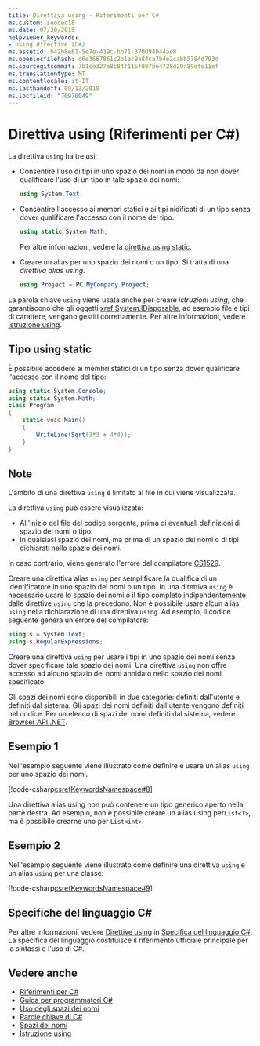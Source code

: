 ```yaml
---
title: Direttiva using - Riferimenti per C#
ms.custom: seodec18
ms.date: 07/20/2015
helpviewer_keywords:
- using directive [C#]
ms.assetid: b42b8e61-5e7e-439c-bb71-370094b44ae8
ms.openlocfilehash: d6e3667861c2b1ac9a84ca7b4e2cabb5784d793d
ms.sourcegitcommit: 7b1ce327e8c84f115f007be4728d29a89efe11ef
ms.translationtype: MT
ms.contentlocale: it-IT
ms.lasthandoff: 09/13/2019
ms.locfileid: "70970049"
---
```

# <a name="using-directive-c-reference"></a>Direttiva using (Riferimenti per C#)

La direttiva `using` ha tre usi:

- Consentire l'uso di tipi in uno spazio dei nomi in modo da non dover qualificare l'uso di un tipo in tale spazio dei nomi:

    ```csharp
    using System.Text;
    ```

- Consentire l'accesso ai membri statici e ai tipi nidificati di un tipo senza dover qualificare l'accesso con il nome del tipo.

    ```csharp
    using static System.Math;
    ```

    Per altre informazioni, vedere la [direttiva using static](using-static.md).

- Creare un alias per uno spazio dei nomi o un tipo. Si tratta di una *direttiva alias using*.

    ```csharp
    using Project = PC.MyCompany.Project;
    ```

La parola chiave `using` viene usata anche per creare *istruzioni using*, che garantiscono che gli oggetti <xref:System.IDisposable>, ad esempio file e tipi di carattere, vengano gestiti correttamente. Per altre informazioni, vedere [Istruzione using](using-statement.md).

## <a name="using-static-type"></a>Tipo using static

È possibile accedere ai membri statici di un tipo senza dover qualificare l'accesso con il nome del tipo:

```csharp
using static System.Console;
using static System.Math;
class Program
{
    static void Main()
    {
        WriteLine(Sqrt(3*3 + 4*4));
    }
}
```

## <a name="remarks"></a>Note

L'ambito di una direttiva `using` è limitato al file in cui viene visualizzata.

La direttiva `using` può essere visualizzata:

- All'inizio del file del codice sorgente, prima di eventuali definizioni di spazio dei nomi o tipo.
- In qualsiasi spazio dei nomi, ma prima di un spazio dei nomi o di tipi dichiarati nello spazio dei nomi.

In caso contrario, viene generato l'errore del compilatore [CS1529](../../misc/cs1529.md).

Creare una direttiva alias `using` per semplificare la qualifica di un identificatore in uno spazio dei nomi o un tipo. In una direttiva `using` è necessario usare lo spazio dei nomi o il tipo completo indipendentemente dalle direttive `using` che la precedono. Non è possibile usare alcun alias `using` nella dichiarazione di una direttiva `using`. Ad esempio, il codice seguente genera un errore del compilatore:

```csharp
using s = System.Text;
using s.RegularExpressions;
```

Creare una direttiva `using` per usare i tipi in uno spazio dei nomi senza dover specificare tale spazio dei nomi. Una direttiva `using` non offre accesso ad alcuno spazio dei nomi annidato nello spazio dei nomi specificato.

Gli spazi dei nomi sono disponibili in due categorie: definiti dall'utente e definiti dal sistema. Gli spazi dei nomi definiti dall'utente vengono definiti nel codice. Per un elenco di spazi dei nomi definiti dal sistema, vedere [Browser API .NET](../../../../api/index.md).

## <a name="example-1"></a>Esempio 1

Nell'esempio seguente viene illustrato come definire e usare un alias `using` per uno spazio dei nomi.

[!code-csharp[csrefKeywordsNamespace#8](~/samples/snippets/csharp/VS_Snippets_VBCSharp/csrefKeywordsNamespace/CS/csrefKeywordsNamespace2.cs#8)]

Una direttiva alias using non può contenere un tipo generico aperto nella parte destra. Ad esempio, non è possibile creare un alias using per`List<T>`, ma è possibile crearne uno per `List<int>`.

## <a name="example-2"></a>Esempio 2

Nell'esempio seguente viene illustrato come definire una direttiva `using` e un alias `using` per una classe:

[!code-csharp[csrefKeywordsNamespace#9](~/samples/snippets/csharp/VS_Snippets_VBCSharp/csrefKeywordsNamespace/CS/csrefKeywordsNamespace2.cs#9)]

## <a name="c-language-specification"></a>Specifiche del linguaggio C#

Per altre informazioni, vedere [Direttive using](~/_csharplang/spec/namespaces.md#using-directives) in [Specifica del linguaggio C#](../language-specification/index.md). La specifica del linguaggio costituisce il riferimento ufficiale principale per la sintassi e l'uso di C#.

## <a name="see-also"></a>Vedere anche

- [Riferimenti per C#](../index.md)
- [Guida per programmatori C#](../../programming-guide/index.md)
- [Uso degli spazi dei nomi](../../programming-guide/namespaces/using-namespaces.md)
- [Parole chiave di C#](index.md)
- [Spazi dei nomi](../../programming-guide/namespaces/index.md)
- [Istruzione using](using-statement.md)
